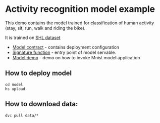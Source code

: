 # Activity recognition model example

This demo contains the model trained for classification of human activity (stay, sit, run, walk and riding the bike).

It is trained on [SHL dataset](http://www.shl-dataset.org)

- [Model contract](model/serving.yaml) - contains deployment configuration
- [Signature function](model/src/func_main.py) - entry point of model servable.
- [Model demo](demo/Mnist_demo.ipynb) - demo on how to invoke Mnist model application

## How to deploy model

```commandline
cd model
hs upload
```

## How to download data:
```commandline
dvc pull data/*
```